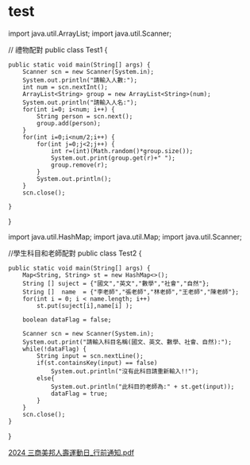 # test
import java.util.ArrayList;
import java.util.Scanner;

// 禮物配對
public class Test1 {

	public static void main(String[] args) {
		Scanner scn = new Scanner(System.in);
		System.out.println("請輸入人數:");
		int num = scn.nextInt();
		ArrayList<String> group = new ArrayList<String>(num);
		System.out.println("請輸入人名:");
		for(int i=0; i<num; i++) {
			String person = scn.next();
			group.add(person);
		}
		for(int i=0;i<num/2;i++) {
			for(int j=0;j<2;j++) {
				int r=(int)(Math.random()*group.size());
				System.out.print(group.get(r)+" ");
				group.remove(r);
			}
			System.out.println();
		}
		scn.close();

	}

}

import java.util.HashMap;
import java.util.Map;
import java.util.Scanner;

//學生科目和老師配對
public class Test2 {

	public static void main(String[] args) {
		Map<String, String> st = new HashMap<>();
		String [] suject = {"國文","英文","數學","社會","自然"};
		String []  name  = {"李老師","張老師","林老師","王老師","陳老師"};
		for(int i = 0; i < name.length; i++)
			st.put(suject[i],name[i] );
		
		boolean dataFlag = false;
		
		Scanner scn = new Scanner(System.in);
		System.out.print("請輸入科目名稱(國文、英文、數學、社會、自然):");
		while(!dataFlag) {
			String input = scn.nextLine();
			if(st.containsKey(input) == false)
				System.out.println("沒有此科目請重新輸入!!");
			else{
				System.out.println("此科目的老師為:" + st.get(input));
				dataFlag = true;
			}				
		}
		scn.close();
	}
}

[2024 三商美邦人壽運動日_行前通知.pdf](https://github.com/user-attachments/files/15813146/2024._.pdf)







